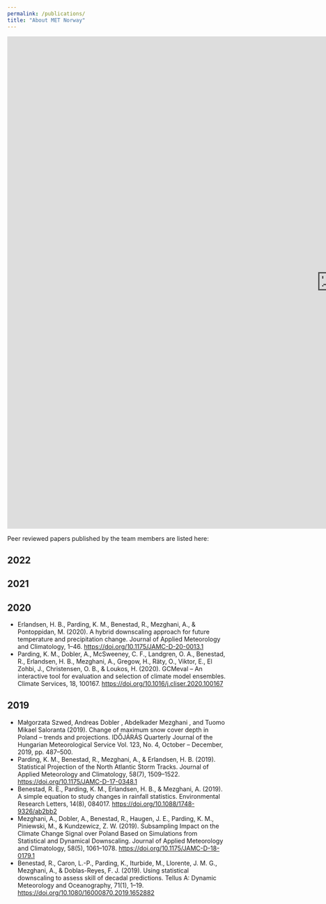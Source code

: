 ```yaml
---
permalink: /publications/
title: "About MET Norway"
---
```



<iframe src="https://ocdp.met.no" style="width: 1500px; height: 1130px; border: 0px"></iframe>

Peer reviewed papers published by the team members are listed here:

## 2022

## 2021

## 2020
* Erlandsen, H. B., Parding, K. M., Benestad, R., Mezghani, A., & Pontoppidan, M. (2020). A hybrid downscaling approach for future temperature and precipitation change. Journal of Applied Meteorology and Climatology, 1–46. https://doi.org/10.1175/JAMC-D-20-0013.1 
* Parding, K. M., Dobler, A., McSweeney, C. F., Landgren, O. A., Benestad, R., Erlandsen, H. B., Mezghani, A., Gregow, H., Räty, O., Viktor, E., El Zohbi, J., Christensen, O. B., & Loukos, H. (2020). GCMeval – An interactive tool for evaluation and selection of climate model ensembles. Climate Services, 18, 100167. https://doi.org/10.1016/j.cliser.2020.100167 

## 2019
* Małgorzata Szwed, Andreas Dobler , Abdelkader Mezghani , and Tuomo Mikael Saloranta (2019). Change of maximum snow cover depth in Poland – trends and projections. IDŐJÁRÁS Quarterly Journal of the Hungarian Meteorological Service Vol. 123, No. 4, October – December, 2019, pp. 487–500.
* Parding, K. M., Benestad, R., Mezghani, A., & Erlandsen, H. B. (2019). Statistical Projection of the North Atlantic Storm Tracks. Journal of Applied Meteorology and Climatology, 58(7), 1509–1522. https://doi.org/10.1175/JAMC-D-17-0348.1
* Benestad, R. E., Parding, K. M., Erlandsen, H. B., & Mezghani, A. (2019). A simple equation to study changes in rainfall statistics. Environmental Research Letters, 14(8), 084017. https://doi.org/10.1088/1748-9326/ab2bb2
* Mezghani, A., Dobler, A., Benestad, R., Haugen, J. E., Parding, K. M., Piniewski, M., & Kundzewicz, Z. W. (2019). Subsampling Impact on the Climate Change Signal over Poland Based on Simulations from Statistical and Dynamical Downscaling. Journal of Applied Meteorology and Climatology, 58(5), 1061–1078. https://doi.org/10.1175/JAMC-D-18-0179.1
* Benestad, R., Caron, L.-P., Parding, K., Iturbide, M., Llorente, J. M. G., Mezghani, A., & Doblas-Reyes, F. J. (2019). Using statistical downscaling to assess skill of decadal predictions. Tellus A: Dynamic Meteorology and Oceanography, 71(1), 1–19. https://doi.org/10.1080/16000870.2019.1652882
